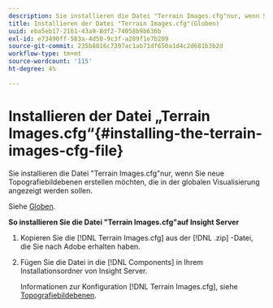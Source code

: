 ```yaml
---
description: Sie installieren die Datei "Terrain Images.cfg"nur, wenn Sie neue Topografiebildebenen erstellen möchten, die in der globalen Visualisierung angezeigt werden sollen.
title: Installieren der Datei "Terrain Images.cfg"(Globen)
uuid: eba5eb17-2161-43a9-8df2-74058b9b636b
exl-id: e73490ff-583a-4d50-9c3f-a289f1e7b209
source-git-commit: 235b8816c7397ac1ab71df650a1d4c2d681b3b2d
workflow-type: tm+mt
source-wordcount: '115'
ht-degree: 4%

---
```


# Installieren der Datei „Terrain Images.cfg“{#installing-the-terrain-images-cfg-file}

Sie installieren die Datei &quot;Terrain Images.cfg&quot;nur, wenn Sie neue Topografiebildebenen erstellen möchten, die in der globalen Visualisierung angezeigt werden sollen.

Siehe [Globen](https://experienceleague.adobe.com/docs/data-workbench/using/client/analysis-visualizations/globes/c-globes.html).

**So installieren Sie die Datei &quot;Terrain Images.cfg&quot;auf Insight Server**

1. Kopieren Sie die [!DNL Terrain Images.cfg] aus der [!DNL .zip] -Datei, die Sie nach Adobe erhalten haben.
1. Fügen Sie die Datei in die [!DNL Components] in Ihrem Installationsordner von Insight Server.

   Informationen zur Konfiguration [!DNL Terrain Images.cfg], siehe [Topografiebildebenen](https://experienceleague.adobe.com/docs/data-workbench/using/geography/imagery-layers/terrain-image-layers/c-trn-img-lyrs.html).

